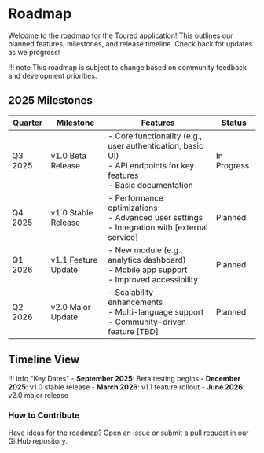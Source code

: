 # Roadmap

Welcome to the roadmap for the Toured application! This outlines our planned features, milestones, and release timeline. Check back for updates as we progress!

!!! note This roadmap is subject to change based on community feedback and development priorities.

## 2025 Milestones

| Quarter | Milestone | Features | Status |
| --- | --- | --- | --- |
| Q3 2025 | v1.0 Beta Release | \- Core functionality (e.g., user authentication, basic UI)<br>- API endpoints for key features<br>- Basic documentation | In Progress |
| Q4 2025 | v1.0 Stable Release | \- Performance optimizations<br>- Advanced user settings<br>- Integration with \[external service\] | Planned |
| Q1 2026 | v1.1 Feature Update | \- New module (e.g., analytics dashboard)<br>- Mobile app support<br>- Improved accessibility | Planned |
| Q2 2026 | v2.0 Major Update | \- Scalability enhancements<br>- Multi-language support<br>- Community-driven feature \[TBD\] | Planned |

## Timeline View

!!! info "Key Dates" - **September 2025**: Beta testing begins - **December 2025**: v1.0 stable release - **March 2026**: v1.1 feature rollout - **June 2026**: v2.0 major release

### How to Contribute

Have ideas for the roadmap? Open an issue or submit a pull request in our GitHub repository.